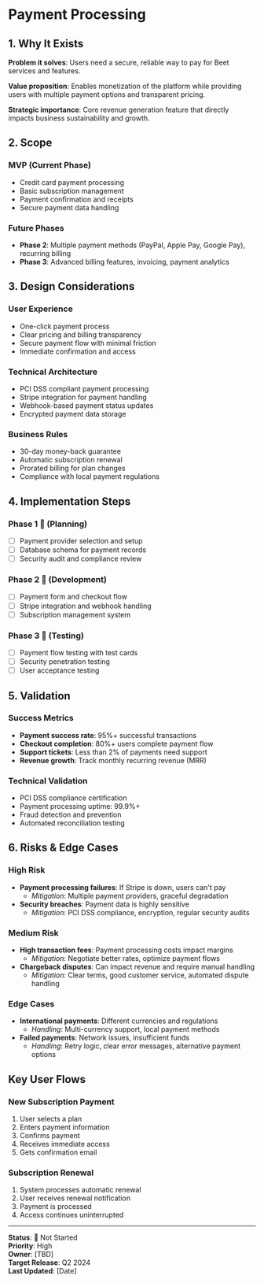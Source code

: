 # Payment Processing

## 1. Why It Exists

**Problem it solves**: Users need a secure, reliable way to pay for Beet services and features.

**Value proposition**: Enables monetization of the platform while providing users with multiple payment options and transparent pricing.

**Strategic importance**: Core revenue generation feature that directly impacts business sustainability and growth.

## 2. Scope

### MVP (Current Phase)
- Credit card payment processing
- Basic subscription management
- Payment confirmation and receipts
- Secure payment data handling

### Future Phases
- **Phase 2**: Multiple payment methods (PayPal, Apple Pay, Google Pay), recurring billing
- **Phase 3**: Advanced billing features, invoicing, payment analytics

## 3. Design Considerations

### User Experience
- One-click payment process
- Clear pricing and billing transparency
- Secure payment flow with minimal friction
- Immediate confirmation and access

### Technical Architecture
- PCI DSS compliant payment processing
- Stripe integration for payment handling
- Webhook-based payment status updates
- Encrypted payment data storage

### Business Rules
- 30-day money-back guarantee
- Automatic subscription renewal
- Prorated billing for plan changes
- Compliance with local payment regulations

## 4. Implementation Steps

### Phase 1 📅 (Planning)
- [ ] Payment provider selection and setup
- [ ] Database schema for payment records
- [ ] Security audit and compliance review

### Phase 2 📅 (Development)
- [ ] Payment form and checkout flow
- [ ] Stripe integration and webhook handling
- [ ] Subscription management system

### Phase 3 📅 (Testing)
- [ ] Payment flow testing with test cards
- [ ] Security penetration testing
- [ ] User acceptance testing

## 5. Validation

### Success Metrics
- **Payment success rate**: 95%+ successful transactions
- **Checkout completion**: 80%+ users complete payment flow
- **Support tickets**: Less than 2% of payments need support
- **Revenue growth**: Track monthly recurring revenue (MRR)

### Technical Validation
- PCI DSS compliance certification
- Payment processing uptime: 99.9%+
- Fraud detection and prevention
- Automated reconciliation testing

## 6. Risks & Edge Cases

### High Risk
- **Payment processing failures**: If Stripe is down, users can't pay
  - *Mitigation*: Multiple payment providers, graceful degradation
- **Security breaches**: Payment data is highly sensitive
  - *Mitigation*: PCI DSS compliance, encryption, regular security audits

### Medium Risk
- **High transaction fees**: Payment processing costs impact margins
  - *Mitigation*: Negotiate better rates, optimize payment flows
- **Chargeback disputes**: Can impact revenue and require manual handling
  - *Mitigation*: Clear terms, good customer service, automated dispute handling

### Edge Cases
- **International payments**: Different currencies and regulations
  - *Handling*: Multi-currency support, local payment methods
- **Failed payments**: Network issues, insufficient funds
  - *Handling*: Retry logic, clear error messages, alternative payment options

## Key User Flows

### New Subscription Payment
1. User selects a plan
2. Enters payment information
3. Confirms payment
4. Receives immediate access
5. Gets confirmation email

### Subscription Renewal
1. System processes automatic renewal
2. User receives renewal notification
3. Payment is processed
4. Access continues uninterrupted

---

**Status**: 📅 Not Started  
**Priority**: High  
**Owner**: [TBD]  
**Target Release**: Q2 2024  
**Last Updated**: [Date] 